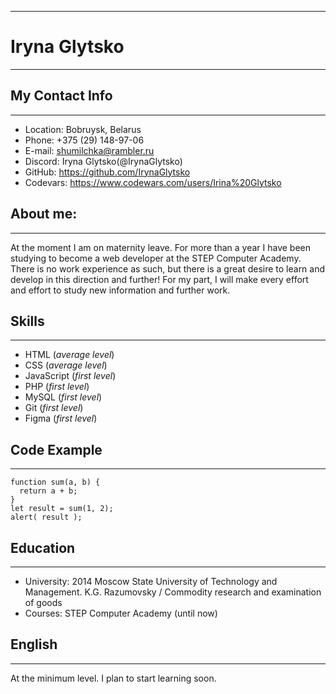 *****
# Iryna Glytsko 
*****
## My Contact Info
*****
* Location: Bobruysk, Belarus
* Phone:  +375 (29) 148-97-06
* E-mail: shumilchka@rambler.ru
* Discord: Iryna Glytsko(@IrynaGlytsko)
* GitHub: https://github.com/IrynaGlytsko
* Codevars: https://www.codewars.com/users/Irina%20Glytsko

## About me:
*****
At the moment I am on maternity leave. For more than a year I have been studying to become a web developer at the STEP Computer Academy. 
There is no work experience as such, but there is a great desire to learn and develop in this direction and further! For my part, I will make every effort and effort to study new information and further work.


## Skills
*****
* HTML (*average level*)
* CSS (*average level*)
* JavaScript (*first level*)
* PHP (*first level*)
* MySQL (*first level*)
* Git (*first level*)
* Figma (*first level*)


## Code Example
*****
```
function sum(a, b) {
  return a + b;
}
let result = sum(1, 2);
alert( result );
```

## Education
*****
* University: 2014 Moscow State University of Technology and Management. K.G. Razumovsky / Commodity research and examination of goods
* Courses: STEP Computer Academy (until now)

## English
*****
At the minimum level. 
I plan to start learning soon.
